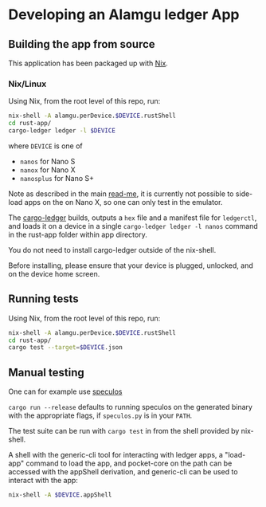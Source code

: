 # Developing an Alamgu ledger App

## Building the app from source

This application has been packaged up with [Nix](https://nixos.org/).

### Nix/Linux

Using Nix, from the root level of this repo, run:

```bash
nix-shell -A alamgu.perDevice.$DEVICE.rustShell
cd rust-app/
cargo-ledger ledger -l $DEVICE
````
where `DEVICE` is one of
 - `nanos` for Nano S
 - `nanox` for Nano X
 - `nanosplus` for Nano S+

Note as described in the main [read-me](./README.md),
it is currently not possible to side-load apps on the on Nano X, so one can only test in the emulator.

The [cargo-ledger](https://github.com/LedgerHQ/cargo-ledger.git) builds, outputs a `hex` file and a manifest file for `ledgerctl`, and loads it on a device in a single `cargo-ledger ledger -l nanos` command in the rust-app folder within app directory.

You do not need to install cargo-ledger outside of the nix-shell.

Before installing, please ensure that your device is plugged, unlocked, and on the device home screen.

## Running tests

Using Nix, from the root level of this repo, run:

```bash
nix-shell -A alamgu.perDevice.$DEVICE.rustShell
cd rust-app/
cargo test --target=$DEVICE.json
```

## Manual testing

One can for example use [speculos](https://github.com/LedgerHQ/speculos)

`cargo run --release` defaults to running speculos on the generated binary with the appropriate flags, if `speculos.py` is in your `PATH`.

The test suite can be run with `cargo test` in from the shell provided by nix-shell.

A shell with the generic-cli tool for interacting with ledger apps, a "load-app" command to load the app, and pocket-core on the path can be accessed with the appShell derivation, and generic-cli can be used to interact with the app:

```bash
nix-shell -A $DEVICE.appShell
```
